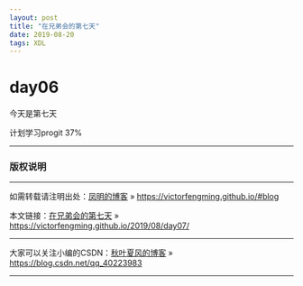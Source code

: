 ```yaml
---
layout: post
title: "在兄弟会的第七天"
date: 2019-08-20 
tags: XDL  
---
```



# day06

今天是第七天

计划学习progit  37%



***
### 版权说明

***
如需转载请注明出处：[凤明的博客](https://victorfengming.github.io/#blog) » https://victorfengming.github.io/#blog

本文链接：[在兄弟会的第七天](https://victorfengming.github.io/2019/08/day07/) » https://victorfengming.github.io/2019/08/day07/

***
大家可以关注小编的CSDN：[秋叶夏风的博客](https://blog.csdn.net/qq_40223983) » https://blog.csdn.net/qq_40223983

***



